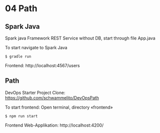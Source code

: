 # 04 Path

## Spark Java

Spark java Framework REST Service without DB, start through file App.java


To start navigate to Spark Java

```
$ gradle run
```

Frontend: http://localhost:4567/users

## Path

DevOps Starter Project Clone: https://github.com/schwammelito/DevOpsPath

To start frontend: Open terminal, directory «frontend»

```
$ npm run start
```

Frontend Web-Applikation: http://localhost:4200/
